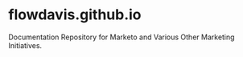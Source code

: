 # flowdavis.github.io
Documentation Repository for Marketo and Various Other Marketing Initiatives. 
